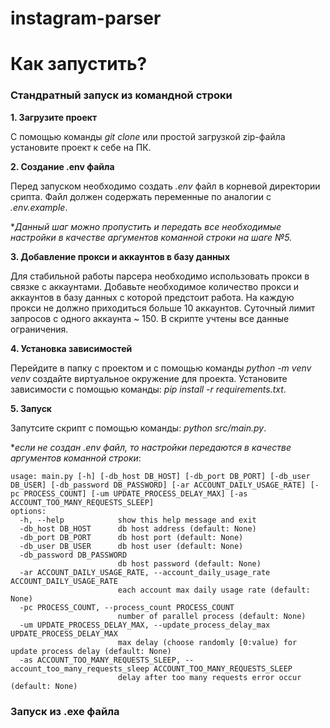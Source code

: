 # instagram-parser
# Как запустить?

### Стандратный запуск из командной строки
**1. Загрузите проект**

С помощью команды *git clone* или простой загрузкой zip-файла установите проект к себе на ПК.

**2. Создание .env файла**

Перед запуском необходимо создать *.env* файл в корневой директории срипта. Файл должен содержать переменные по аналогии с *.env.example*.

**Данный шаг можно пропустить и передать все необходимые настройки в качестве аргументов команной строки на шаге №5.*

**3. Добавление прокси и аккаунтов в базу данных**

Для стабильной работы парсера необходимо использовать прокси в связке с аккаунтами. Добавьте необходимое количество прокси и аккаунтов в базу данных с которой предстоит работа.
На каждую прокси не должно приходиться больше 10 аккаунтов. Суточный лимит запросов с одного аккаунта ~ 150. В скрипте учтены все данные ограничения.

**4. Установка зависимостей**

Перейдите в папку с проектом и с помощью команды *python -m venv venv* создайте виртуальное окружение для проекта.
Установите зависимости с помощью команды: *pip install -r requirements.txt*.

**5. Запуск**

Запутсите скрипт с помощью команды: *python src/main.py*.

**если не создан .env файл, то настройки передаются в качестве аргументов команной строки*:
``` 
usage: main.py [-h] [-db_host DB_HOST] [-db_port DB_PORT] [-db_user DB_USER] [-db_password DB_PASSWORD] [-ar ACCOUNT_DAILY_USAGE_RATE] [-pc PROCESS_COUNT] [-um UPDATE_PROCESS_DELAY_MAX] [-as ACCOUNT_TOO_MANY_REQUESTS_SLEEP]                                                                                                                                                                                                                           
options:                                                                                                                                                                                                                       
  -h, --help            show this help message and exit                                                                                                                                                                        
  -db_host DB_HOST      db host address (default: None)
  -db_port DB_PORT      db host port (default: None)
  -db_user DB_USER      db host user (default: None)
  -db_password DB_PASSWORD
                        db host password (default: None)
  -ar ACCOUNT_DAILY_USAGE_RATE, --account_daily_usage_rate ACCOUNT_DAILY_USAGE_RATE
                        each account max daily usage rate (default: None)
  -pc PROCESS_COUNT, --process_count PROCESS_COUNT
                        number of parallel process (default: None)
  -um UPDATE_PROCESS_DELAY_MAX, --update_process_delay_max UPDATE_PROCESS_DELAY_MAX
                        max delay (choose randomly [0:value) for update process delay (default: None)
  -as ACCOUNT_TOO_MANY_REQUESTS_SLEEP, --account_too_many_requests_sleep ACCOUNT_TOO_MANY_REQUESTS_SLEEP
                        delay after too many requests error occur (default: None)
```
### Запуск из .exe файла
